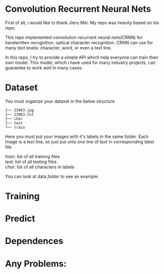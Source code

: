 # Convolution Recurrent Neural Nets
First of all, i would like to thank Jieru Mei. My repo was heavily based on his repo.

This repo implemented convolution recurrent neural nets(CRNN) for handwritten recognition, optical character recognition. CRNN can use for many text levels: character, word, or even a text line.

In this repo, I try to provide a simple API which help everyone can train their own model. This model, which i have used for many industry projects, can guarantee to work well in many cases.

# Dataset
You must organize your dataset in the below structure
```
├── 23963.jpg
├── 23963.txt
├── char
├── test
└── train
```
Here you must put your images with it's labels in the same folder. Each image is a text line, so just put only one line of text in corresponding label file.

*train*: list of all training files <br />
*test*: list of all testing files <br />
*char*: list of all characters in labels <br />

You can look at data *folder* to see an example. 

# Training
# Predict
# Dependences
# Any Problems:
